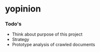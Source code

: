 # yopinion

### Todo's

 - Think about purpose of this project
 - Strategy
 - Prototype analysis of crawled documents
